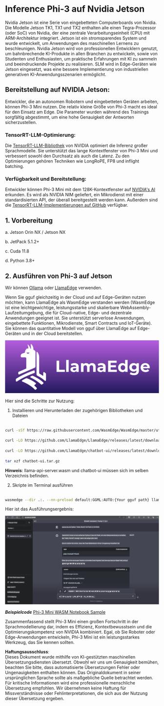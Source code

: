 # **Inference Phi-3 auf Nvidia Jetson**

Nvidia Jetson ist eine Serie von eingebetteten Computerboards von Nvidia. Die Modelle Jetson TK1, TX1 und TX2 enthalten alle einen Tegra-Prozessor (oder SoC) von Nvidia, der eine zentrale Verarbeitungseinheit (CPU) mit ARM-Architektur integriert. Jetson ist ein stromsparendes System und wurde entwickelt, um Anwendungen des maschinellen Lernens zu beschleunigen. Nvidia Jetson wird von professionellen Entwicklern genutzt, um bahnbrechende KI-Produkte in allen Branchen zu entwickeln, sowie von Studenten und Enthusiasten, um praktische Erfahrungen mit KI zu sammeln und beeindruckende Projekte zu realisieren. SLM wird in Edge-Geräten wie Jetson eingesetzt, was eine bessere Implementierung von industriellen generativen KI-Anwendungsszenarien ermöglicht.

## Bereitstellung auf NVIDIA Jetson:
Entwickler, die an autonomen Robotern und eingebetteten Geräten arbeiten, können Phi-3 Mini nutzen. Die relativ kleine Größe von Phi-3 macht es ideal für den Einsatz am Edge. Die Parameter wurden während des Trainings sorgfältig abgestimmt, um eine hohe Genauigkeit der Antworten sicherzustellen.

### TensorRT-LLM-Optimierung:
Die [TensorRT-LLM-Bibliothek](https://github.com/NVIDIA/TensorRT-LLM?WT.mc_id=aiml-138114-kinfeylo) von NVIDIA optimiert die Inferenz großer Sprachmodelle. Sie unterstützt das lange Kontextfenster von Phi-3 Mini und verbessert sowohl den Durchsatz als auch die Latenz. Zu den Optimierungen gehören Techniken wie LongRoPE, FP8 und inflight batching.

### Verfügbarkeit und Bereitstellung:
Entwickler können Phi-3 Mini mit dem 128K-Kontextfenster auf [NVIDIA's AI](https://www.nvidia.com/en-us/ai-data-science/generative-ai/) erkunden. Es wird als NVIDIA NIM geliefert, ein Mikrodienst mit einer standardisierten API, der überall bereitgestellt werden kann. Außerdem sind die [TensorRT-LLM-Implementierungen auf GitHub](https://github.com/NVIDIA/TensorRT-LLM) verfügbar.

## **1. Vorbereitung**

a. Jetson Orin NX / Jetson NX

b. JetPack 5.1.2+

c. Cuda 11.8

d. Python 3.8+

## **2. Ausführen von Phi-3 auf Jetson**

Wir können [Ollama](https://ollama.com) oder [LlamaEdge](https://llamaedge.com) verwenden.

Wenn Sie gguf gleichzeitig in der Cloud und auf Edge-Geräten nutzen möchten, kann LlamaEdge als WasmEdge verstanden werden (WasmEdge ist eine leichtgewichtige, leistungsstarke und skalierbare WebAssembly-Laufzeitumgebung, die für Cloud-native, Edge- und dezentrale Anwendungen geeignet ist. Sie unterstützt serverlose Anwendungen, eingebettete Funktionen, Mikrodienste, Smart Contracts und IoT-Geräte). Sie können das quantitative Modell von gguf über LlamaEdge auf Edge-Geräten und in der Cloud bereitstellen.

![llamaedge](../../../../../translated_images/llamaedge.1356a35c809c5e9d89d8168db0c92161e87f5e2c34831f2fad800f00fc4e74dc.de.jpg)

Hier sind die Schritte zur Nutzung:

1. Installieren und Herunterladen der zugehörigen Bibliotheken und Dateien

```bash

curl -sSf https://raw.githubusercontent.com/WasmEdge/WasmEdge/master/utils/install.sh | bash -s -- --plugin wasi_nn-ggml

curl -LO https://github.com/LlamaEdge/LlamaEdge/releases/latest/download/llama-api-server.wasm

curl -LO https://github.com/LlamaEdge/chatbot-ui/releases/latest/download/chatbot-ui.tar.gz

tar xzf chatbot-ui.tar.gz

```

**Hinweis**: llama-api-server.wasm und chatbot-ui müssen sich im selben Verzeichnis befinden.

2. Skripte im Terminal ausführen

```bash

wasmedge --dir .:. --nn-preload default:GGML:AUTO:{Your gguf path} llama-api-server.wasm -p phi-3-chat

```

Hier ist das Ausführungsergebnis:

![llamaedgerun](../../../../../translated_images/llamaedgerun.66eb2acd7f14e814437879522158b9531ae7c955014d48d0708d0e4ce6ac94a6.de.png)

***Beispielcode*** [Phi-3 Mini WASM Notebook Sample](https://github.com/Azure-Samples/Phi-3MiniSamples/tree/main/wasm)

Zusammenfassend stellt Phi-3 Mini einen großen Fortschritt in der Sprachmodellierung dar, indem es Effizienz, Kontextbewusstsein und die Optimierungskompetenz von NVIDIA kombiniert. Egal, ob Sie Roboter oder Edge-Anwendungen entwickeln, Phi-3 Mini ist ein leistungsstarkes Werkzeug, das Sie kennen sollten.

**Haftungsausschluss**:  
Dieses Dokument wurde mithilfe von KI-gestützten maschinellen Übersetzungsdiensten übersetzt. Obwohl wir uns um Genauigkeit bemühen, beachten Sie bitte, dass automatisierte Übersetzungen Fehler oder Ungenauigkeiten enthalten können. Das Originaldokument in seiner ursprünglichen Sprache sollte als maßgebliche Quelle betrachtet werden. Für kritische Informationen wird eine professionelle menschliche Übersetzung empfohlen. Wir übernehmen keine Haftung für Missverständnisse oder Fehlinterpretationen, die sich aus der Nutzung dieser Übersetzung ergeben.